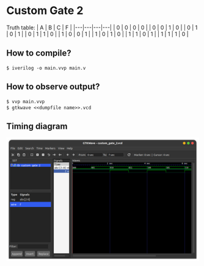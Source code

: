 # Custom Gate 2

Truth table:
| A | B | C | F |
|---|---|---|---|
| 0 | 0 | 0 | 0 |
| 0 | 0 | 1 | 0 |
| 0 | 1 | 0 | 1 |
| 0 | 1 | 1 | 0 |
| 1 | 0 | 0 | 1 |
| 1 | 0 | 1 | 0 |
| 1 | 1 | 0 | 1 |
| 1 | 1 | 1 | 0 |

## How to compile?
```
$ iverilog -o main.vvp main.v
```

## How to observe output?
```
$ vvp main.vvp
$ gtkwave <<dumpfile name>>.vcd
```
## Timing diagram
![Timing](screenshot.png)
